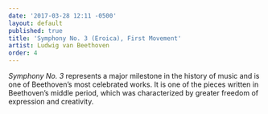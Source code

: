 ```yaml
---
date: '2017-03-28 12:11 -0500'
layout: default
published: true
title: 'Symphony No. 3 (Eroica), First Movement'
artist: Ludwig van Beethoven
order: 4
---
```

_Symphony No. 3_ represents a major milestone in the history of music and is one of Beethoven’s most celebrated works. It is one of the pieces written in Beethoven’s middle period, which was characterized by greater freedom of expression and creativity.

